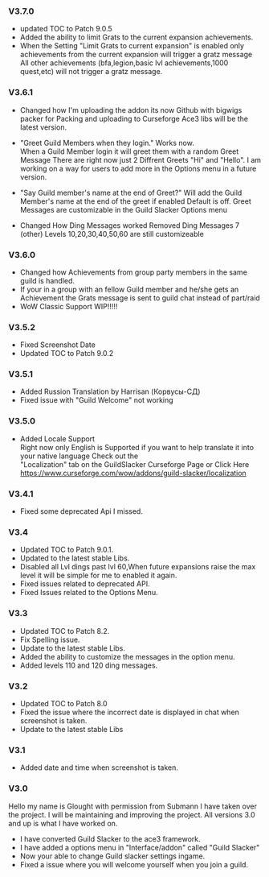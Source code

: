 ### V3.7.0
* updated TOC to Patch 9.0.5
* Added the ability to limit Grats to the current expansion achievements.
* When the Setting "Limit Grats to current expansion" is enabled only achievements from the current expansion will trigger a gratz message
  All other achievements (bfa,legion,basic lvl achievements,1000 quest,etc) will not trigger a gratz message.


### V3.6.1
* Changed how I'm uploading the addon its now Github with bigwigs packer for Packing and uploading to Curseforge
  Ace3 libs will be the latest version.
* "Greet Guild Members when they login." Works now.  
  When a Guild Member login it will greet them with a random Greet Message
  There are right now just 2 Diffrent Greets "Hi" and "Hello". I am working on a way for users to add more in the Options menu in a future version.
* "Say Guild member's name at the end of Greet?" Will add the Guild Member's name at the end of the greet if enabled Default is off.
  Greet Messages are customizable in the Guild Slacker Options menu
  
* Changed How Ding Messages worked 
  Removed Ding Messages 7 (other) 
  Levels 10,20,30,40,50,60 are still customizeable

### V3.6.0
* Changed how Achievements from group party members in the same guild is handled.
* If your in a group with an fellow Guild member and he/she gets an Achievement the Grats message is sent to guild chat         instead of part/raid
* WoW Classic Support WIP!!!!!

### V3.5.2
* Fixed Screenshot Date 
* Updated TOC to Patch 9.0.2

### V3.5.1
* Added Russion Translation by Harrisan (Корвусы-СД)
* Fixed issue with "Guild Welcome" not working 

### V3.5.0
* Added Locale Support  
  Right now only English is Supported if you want to help translate it into your native language Check out the  
  "Localization" tab on the GuildSlacker Curseforge Page or Click Here https://www.curseforge.com/wow/addons/guild-slacker/localization

### V3.4.1
* Fixed some deprecated Api I missed.

### V3.4
* Updated TOC to Patch 9.0.1.
* Updated to the latest stable Libs.
* Disabled all Lvl dings past lvl 60,When future expansions raise the max level it will be simple for me to enabled it again.
* Fixed issues related to deprecated API.
* Fixed Issues related to the Options Menu. 

### V3.3
* Updated TOC to Patch 8.2.
* Fix Spelling issue.
* Update to the latest stable Libs.
* Added the ability to customize the messages in the option menu.
* Added levels 110 and 120 ding messages.

### V3.2
* Updated TOC to Patch 8.0
* Fixed the issue where the incorrect date is displayed in chat when screenshot is taken.
* Update to the latest stable Libs

### V3.1
* Added date and time when screenshot is taken.

### V3.0
Hello my name is Glought with permission from Submann I have taken over the project.
I will be maintaining and improving the project.
All versions 3.0 and up is what I have worked on.

* I have converted Guild Slacker to the ace3 framework.
* I have added a options menu in "Interface/addon" called "Guild Slacker"
* Now your able to change Guild slacker settings ingame.
* Fixed a issue where you will welcome yourself when you join a guild.